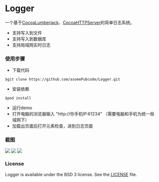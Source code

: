 # Logger
一个基于[CocoaLumberjack](https://github.com/CocoaLumberjack/CocoaLumberjack)、[CocoaHTTPServer](https://github.com/robbiehanson/CocoaHTTPServer)的简单日志系统。

* 支持写入到文件
* 支持写入到数据库
* 支持局域网实时日志

### 使用步骤

* 下载代码

```
$git clone https://github.com/asomePubcode/Logger.git
```
* 安装依赖

```
$pod install 
```
* 运行demo
* 打开电脑的浏览器输入 "http://你手机IP:61234" （需要电脑和手机为统一局域网下）
* 加载出页面后打开元素检查，进到日志页面

### 截图
![](https://github.com/asomePubcode/Logger/blob/master/Images/liveLog.jpg)
![](https://github.com/asomePubcode/Logger/blob/master/Images/fileLog.jpg)
![](https://github.com/asomePubcode/Logger/blob/master/Images/terminalLog.jpg)

### License

Logger is available under the BSD 3 license. See the [LICENSE](https://github.com/asomePubcode/Logger/blob/master/LICENSE) file.